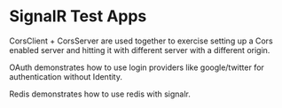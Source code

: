 # SignalR Test Apps

CorsClient + CorsServer are used together to exercise setting up a Cors enabled server and hitting it with different server with a different origin.

OAuth demonstrates how to use login providers like google/twitter for authentication without Identity.

Redis demonstrates how to use redis with signalr.
